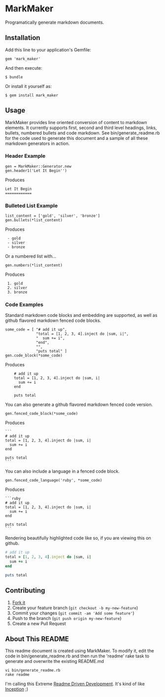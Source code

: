 MarkMaker
=========

Programatically generate markdown documents.

Installation
------------

Add this line to your application's Gemfile:

    gem 'mark_maker'

And then execute:

    $ bundle

Or install it yourself as:

    $ gem install mark_maker

Usage
-----

MarkMaker provides line oriented conversion of content to markdown elements. It
currently supports first, second and third level headings, links, bullets, numbered
bullets and code markdown. See bin/generate_readme.rb for the code used to generate this
document and a sample of all these markdown generators in action.

### Header Example
    gen = MarkMaker::Generator.new
    gen.header1('Let It Begin'')

Produces

    Let It Begin
    ============

### Bulleted List Example

    list_content = ['gold', 'silver', 'bronze']
    gen.bullets(*list_content)

Produces

     - gold
     - silver
     - bronze

Or a numbered list with...

    gen.numbers(*list_content)

Produces

     1. gold
     2. silver
     3. bronze

### Code Examples

Standard markdown code blocks and embedding are supported, as well as github
flavored markdown fenced code blocks.

    some_code = [ "# add it up",
                  "total = [1, 2, 3, 4].inject do |sum, i|",
                  "  sum += i",
                  "end",
                  "",
                  "puts total" ]
    gen.code_block(*some_code)

Produces

        # add it up
        total = [1, 2, 3, 4].inject do |sum, i|
          sum += i
        end
        
        puts total

You can also generate a github flavored markdown fenced code version.

    gen.fenced_code_block(*some_code)

Produces

    ```
    # add it up
    total = [1, 2, 3, 4].inject do |sum, i|
      sum += i
    end
    
    puts total
    ```

You can also include a language in a fenced code block.

    gen.fenced_code_language('ruby', *some_code)

Produces

    ```ruby
    # add it up
    total = [1, 2, 3, 4].inject do |sum, i|
      sum += i
    end
    
    puts total
    ```

Rendering beautifully highlighted code like so, if you are viewing this on github.

```ruby
# add it up
total = [1, 2, 3, 4].inject do |sum, i|
  sum += i
end

puts total
```

Contributing
------------

 1. [Fork it](https://github.com/sn1de/mark_maker/fork)
 2. Create your feature branch (`git checkout -b my-new-feature`)
 3. Commit your changes (`git commit -am 'Add some feature'`)
 4. Push to the branch (`git push origin my-new-feature`)
 5. Create a new Pull Request

About This README
-----------------

This readme document is created using MarkMaker. To modify it, edit the code
in bin/generate_readme.rb and then run the 'readme' rake task to generate and overwrite the
existing README.md

    vi bin/generate_readme.rb
    rake readme

I'm calling this Extreme [Readme Driven Development](http://tom.preston-werner.com/2010/08/23/readme-driven-development.html).
It's kind of like [Inception](http://en.wikipedia.org/wiki/Inception) ;)
